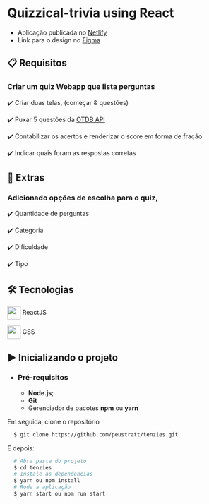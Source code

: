 # Quizzical-trivia using React
- Aplicação publicada no [Netlify](https://quizical-trivia.netlify.app/)
- Link para o design no [Figma](https://www.figma.com/file/E9S5iPcm10f0RIHK8mCqKL/Quizzical-App?node-id=0%3A1)
## 📋 Requisitos

### Criar um quiz Webapp que lista perguntas

✔️ Criar duas telas, (começar & questões)

✔️ Puxar 5 questões da [OTDB API](https://opentdb.com/api_config.php)

✔️ Contabilizar os acertos e renderizar o score em forma de fração

✔️ Indicar quais foram as respostas corretas

## 🎁 Extras
### Adicionado opções de escolha para o quiz,
✔️ Quantidade de perguntas

✔️ Categoria

✔️ Dificuldade

✔️ Tipo

## 🛠 Tecnologias

<img src="https://cdn.jsdelivr.net/gh/devicons/devicon/icons/react/react-original.svg" align="center" width="30" height="30" /> ReactJS

<img src="https://cdn.jsdelivr.net/gh/devicons/devicon/icons/css3/css3-original.svg" align="center" width="30" height="30" /> CSS

## ▶️ Inicializando o projeto

- ### **Pré-requisitos**

  - **Node.js**;
  - **Git**
  - Gerenciador de pacotes **npm** ou **yarn**

Em seguida, clone o repositório

```sh
  $ git clone https://github.com/peustratt/tenzies.git
```

E depois:

```sh
  # Abra pasta do projeto
  $ cd tenzies
  # Instale as dependencias
  $ yarn ou npm install
  # Rode a aplicação
  $ yarn start ou npm run start
```
